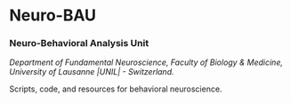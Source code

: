 # Neuro-BAU
### Neuro-Behavioral Analysis Unit
_Department of Fundamental Neuroscience, Faculty of Biology & Medicine, University of Lausanne |UNIL| - Switzerland._


Scripts, code, and resources for behavioral neuroscience.
